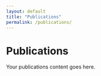 ```yaml
---
layout: default
title: "Publications"
permalink: /publications/
---
```


# Publications

Your publications content goes here.
